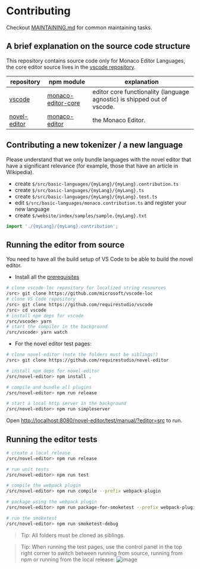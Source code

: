 # Contributing

Checkout [MAINTAINING.md](./MAINTAINING.md) for common maintaining tasks.

## A brief explanation on the source code structure

This repository contains source code only for Monaco Editor Languages, the core editor source lives in the [vscode repository](https://github.com/microsoft/vscode).

| repository                                                    | npm module                                                            | explanation                                                             |
| ------------------------------------------------------------- | --------------------------------------------------------------------- | ----------------------------------------------------------------------- |
| [vscode](https://github.com/requirestudio/vscode)             | [monaco-editor-core](https://www.npmjs.com/package/novel-editor-core) | editor core functionality (language agnostic) is shipped out of vscode. |
| [novel-editor](https://github.com/requirestudio/novel-editor) | [monaco-editor](https://www.npmjs.com/package/novel-editor)           | the Monaco Editor.                                                      |

## Contributing a new tokenizer / a new language

Please understand that we only bundle languages with the novel editor that have a significant relevance (for example, those that have an article in Wikipedia).

- create `$/src/basic-languages/{myLang}/{myLang}.contribution.ts`
- create `$/src/basic-languages/{myLang}/{myLang}.ts`
- create `$/src/basic-languages/{myLang}/{myLang}.test.ts`
- edit `$/src/basic-languages/monaco.contribution.ts` and register your new language
- create `$/website/index/samples/sample.{myLang}.txt`

```js
import './{myLang}/{myLang}.contribution';
```

## Running the editor from source

You need to have all the build setup of VS Code to be able to build the novel editor.

- Install all the [prerequisites](https://github.com/requirestudio/vscode/wiki/How-to-Contribute#prerequisites)

```bash
# clone vscode-loc repository for localized string resources
/src> git clone https://github.com/microsoft/vscode-loc
# clone VS Code repository
/src> git clone https://github.com/requirestudio/vscode
/src> cd vscode
# install npm deps for vscode
/src/vscode> yarn
# start the compiler in the background
/src/vscode> yarn watch
```

- For the novel editor test pages:

```bash
# clone novel-editor (note the folders must be siblings!)
/src> git clone https://github.com/requirestudio/novel-editor

# install npm deps for novel-editor
/src/novel-editor> npm install .

# compile and bundle all plugins
/src/novel-editor> npm run release

# start a local http server in the background
/src/novel-editor> npm run simpleserver
```

Open [http://localhost:8080/novel-editor/test/manual/?editor=src](http://localhost:8080/novel-editor/test/manual/?editor=src) to run.

## Running the editor tests

```bash
# create a local release
/src/novel-editor> npm run release

# run unit tests
/src/novel-editor> npm run test

# compile the webpack plugin
/src/novel-editor> npm run compile --prefix webpack-plugin

# package using the webpack plugin
/src/novel-editor> npm run package-for-smoketest --prefix webpack-plugin

# run the smoketest
/src/novel-editor> npm run smoketest-debug
```

> Tip: All folders must be cloned as siblings.

> Tip: When running the test pages, use the control panel in the top right corner to switch between running from source, running from npm or running from the local release:
> ![image](https://cloud.githubusercontent.com/assets/5047891/19599080/eb0d7622-979e-11e6-96ce-dde98cd95dc1.png)
